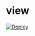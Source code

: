# view

[![Deploy](https://www.herokucdn.com/deploy/button.svg)](https://heroku.com/deploy?template=https://github.com/d4r5hE/view/blob/main/app.json)
